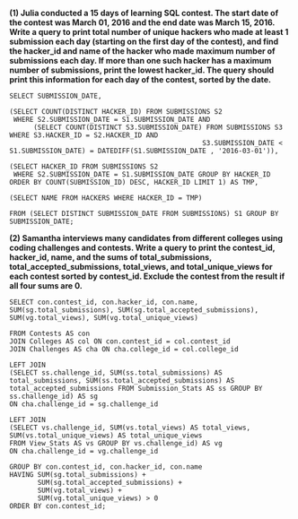**(1) Julia conducted a 15 days of learning SQL contest. The start date of the contest was March 01, 2016 and the end date was March 15, 2016. Write a query to print total number of unique hackers who made at least 1 submission each day (starting on the first day of the contest), and find the hacker_id and name of the hacker who made maximum number of submissions each day. If more than one such hacker has a maximum number of submissions, print the lowest hacker_id. The query should print this information for each day of the contest, sorted by the date.**

```
SELECT SUBMISSION_DATE,

(SELECT COUNT(DISTINCT HACKER_ID) FROM SUBMISSIONS S2  
 WHERE S2.SUBMISSION_DATE = S1.SUBMISSION_DATE AND    
      (SELECT COUNT(DISTINCT S3.SUBMISSION_DATE) FROM SUBMISSIONS S3 WHERE S3.HACKER_ID = S2.HACKER_ID AND 
                                                S3.SUBMISSION_DATE < S1.SUBMISSION_DATE) = DATEDIFF(S1.SUBMISSION_DATE , '2016-03-01')),

(SELECT HACKER_ID FROM SUBMISSIONS S2 
 WHERE S2.SUBMISSION_DATE = S1.SUBMISSION_DATE GROUP BY HACKER_ID ORDER BY COUNT(SUBMISSION_ID) DESC, HACKER_ID LIMIT 1) AS TMP,

(SELECT NAME FROM HACKERS WHERE HACKER_ID = TMP)

FROM (SELECT DISTINCT SUBMISSION_DATE FROM SUBMISSIONS) S1 GROUP BY SUBMISSION_DATE;
```

**(2) Samantha interviews many candidates from different colleges using coding challenges and contests. Write a query to print the contest_id, hacker_id, name, and the sums of total_submissions, total_accepted_submissions, total_views, and total_unique_views for each contest sorted by contest_id. Exclude the contest from the result if all four sums are 0.**

```
SELECT con.contest_id, con.hacker_id, con.name, 
SUM(sg.total_submissions), SUM(sg.total_accepted_submissions), 
SUM(vg.total_views), SUM(vg.total_unique_views)

FROM Contests AS con
JOIN Colleges AS col ON con.contest_id = col.contest_id
JOIN Challenges AS cha ON cha.college_id = col.college_id

LEFT JOIN
(SELECT ss.challenge_id, SUM(ss.total_submissions) AS total_submissions, SUM(ss.total_accepted_submissions) AS total_accepted_submissions FROM Submission_Stats AS ss GROUP BY ss.challenge_id) AS sg
ON cha.challenge_id = sg.challenge_id

LEFT JOIN
(SELECT vs.challenge_id, SUM(vs.total_views) AS total_views, SUM(vs.total_unique_views) AS total_unique_views
FROM View_Stats AS vs GROUP BY vs.challenge_id) AS vg
ON cha.challenge_id = vg.challenge_id

GROUP BY con.contest_id, con.hacker_id, con.name
HAVING SUM(sg.total_submissions) +
       SUM(sg.total_accepted_submissions) +
       SUM(vg.total_views) +
       SUM(vg.total_unique_views) > 0
ORDER BY con.contest_id;
```
